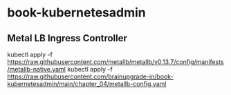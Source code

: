 # book-kubernetesadmin

## Metal LB Ingress Controller
kubectl apply -f https://raw.githubusercontent.com/metallb/metallb/v0.13.7/config/manifests/metallb-native.yaml
kubectl apply -f https://raw.githubusercontent.com/brainupgrade-in/book-kubernetesadmin/main/chapter_04/metallb-config.yaml